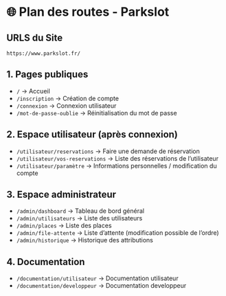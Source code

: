 # 🌐 Plan des routes - Parkslot

## URLS du Site
`https://www.parkslot.fr/`

## 1. Pages publiques
- `/` → Accueil
- `/inscription` → Création de compte
- `/connexion` → Connexion utilisateur
- `/mot-de-passe-oublie` → Réinitialisation du mot de passe

## 2. Espace utilisateur (après connexion)
- `/utilisateur/reservations` → Faire une demande de réservation
- `/utilisateur/vos-reservations` → Liste des réservations de l’utilisateur
- `/utilisateur/paramètre` → Informations personnelles / modification du compte

## 3. Espace administrateur
- `/admin/dashboard` → Tableau de bord général
- `/admin/utilisateurs` → Liste des utilisateurs
- `/admin/places` → Liste des places
- `/admin/file-attente` → Liste d’attente (modification possible de l’ordre)
- `/admin/historique` → Historique des attributions

## 4. Documentation

- `/documentation/utilisateur` → Documentation utilisateur 
- `/documentation/developpeur` → Documentation developpeur  